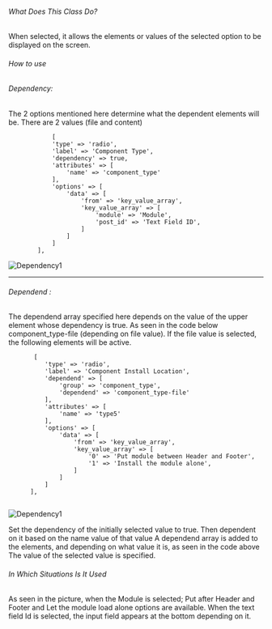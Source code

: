 ###### What Does This Class Do?

When selected, it allows the elements or values of the selected option to be displayed on the screen.


###### How to use

###### Dependency:
The 2 options mentioned here determine what the dependent elements will be. There are 2 values (file and content)
```
            [
            'type' => 'radio',
            'label' => 'Component Type',
            'dependency' => true,
            'attributes' => [
                'name' => 'component_type'
            ],
            'options' => [
                'data' => [
                    'from' => 'key_value_array',
                    'key_value_array' => [
                        'module' => 'Module',
                        'post_id' => 'Text Field ID',
                    ]
                ]
            ]
        ],
``` 

![Dependency1](https://s3.eu-central-1.amazonaws.com/static.testbank.az/uploads/files/15-1619097919-ok-image.png)

_______________________________________________________________________________________________________________________


###### Dependend : 
The dependend array specified here depends on the value of the upper element whose dependency is true. As seen in the code below
component_type-file (depending on file value). If the file value is selected, the following elements will be active.

  ```      
         [
            'type' => 'radio',
            'label' => 'Component Install Location',
            'dependend' => [
                'group' => 'component_type',
                'dependend' => 'component_type-file'
            ],
            'attributes' => [
                'name' => 'type5'
            ],
            'options' => [
                'data' => [
                    'from' => 'key_value_array',
                    'key_value_array' => [
                        '0' => 'Put module between Header and Footer',
                        '1' => 'Install the module alone',
                    ]
                ]
            ]
        ],
        
```
![Dependency1](https://s3.eu-central-1.amazonaws.com/static.testbank.az/uploads/files/15-1619098045-ok-image.png)

Set the dependency of the initially selected value to true. Then dependent on it based on the name value of that value
A dependend array is added to the elements, and depending on what value it is, as seen in the code above
The value of the selected value is specified.

###### In Which Situations Is It Used

As seen in the picture, when the Module is selected; Put after Header and Footer and Let the module load alone options are available.
When the text field Id is selected, the input field appears at the bottom depending on it.

